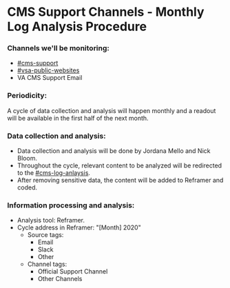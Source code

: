 # CMS Support Channels - Monthly Log Analysis Procedure

### Channels we'll be monitoring:
* [#cms-support](https://dsva.slack.com/channels/cms-support)
* [#vsa-public-websites](https://dsva.slack.com/channels/vsa-public-websites)
* VA CMS Support Email

### Periodicity:
A cycle of data collection and analysis will happen monthly and a readout will be available in the first half of the next month.

### Data collection and analysis:
* Data collection and analysis will be done by Jordana Mello and Nick Bloom.
* Throughout the cycle, relevant content to be analyzed will be redirected to the [#cms-log-anlaysis](https://dsva.slack.com/channels/cms-log-anlaysis).
* After removing sensitive data, the content will be added to Reframer and coded.

### Information processing and analysis:
* Analysis tool: Reframer.
* Cycle address in Reframer: "[Month] 2020" 
  * Source tags: 
     * Email
     * Slack
     * Other
  * Channel tags:
     * Official Support Channel
     * Other Channels
